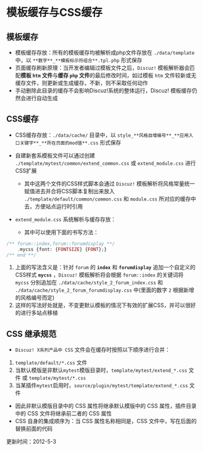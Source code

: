 
# 模板缓存与CSS缓存
## **模板缓存**
- 模板缓存存放：所有的模板缓存均被解析成php文件存放在 `./data/template` 中，以 `**数字**_**模板标示符组合**.tpl.php` 形式保存 
- 页面缓存刷新原理：当开发者编辑过模板文件之后，`Discuz!` 模板解析器会匹配**模板 `htm` 文件**与**缓存 `php` 文件**的最后修改时间，如过模板 `htm` 文件较新或无缓存文件，则更新或生成缓存，不新，则不采取任何动作 
- 手动删除此目录的缓存不会影响Discuz!系统的整体运行，Discuz! 模板缓存仍然会进行自动生成 

## **CSS缓存**
- CSS缓存存放：`./data/cache/` 目录中，以 `style_**风格自增编号**_**应用入口关键字**_**所在页面的mod值**.css` 形式保存 
- 自建新套系模板文件可以通过创建 `./template/mytest/common/extend_common.css` 或 `extend_module.css` 进行CSS扩展 
    - 其中这两个文件的CSS样式脚本会通过 `Discuz!` 模板解析将风格常量统一赋值进去并合将CSS脚本复制出来放入 `./template/default/common/common.css` 和 `module.css` 所对应的缓存中去，方便站点运行时引用 


- `extend_module.css` 系统解析与缓存存放： 
    - 其中可以使用下面的书写方法： 




```php
/** forum::index,forum::forumdisplay **/
    .mycss {font: {FONTSIZE} {FONT};}
/** end **/

```
1. 上面的写法含义是：针对 `forum` 的 **`index`** 和 **`forumdisplay`** 追加一个自定义的CSS样式 **`mycss`** ，`Discuz!` 模板解析将会根据 `forum::index` 的关键词将 `mycss` 分别追加在 `./data/cache/style_2_forum_index.css` 和 `./data/cache/style_2_forum_forumdisplay.css` 中(里面的数字 `2` 根据新增的风格编号而定) 
1. 这样的写法好处就是，不变更默认模板的情况下有效的扩展CSS，并可以很好的进行多站点移植 

## **CSS 继承规范**
- `Discuz! X系列产品中 CSS` 文件会在缓存时按照以下顺序进行合并： 

1. `template/default/*.css` 文件 
1. 当默认模版是非默认`mytest`模版目录时，`template/mytest/extend_*.css` 文件 或 `template/mytest/*.css`
1. 当某插件`mytest`启用时，`source/plugin/mytest/template/extend_*.css` 文件 

- 因此非默认模版目录中的 CSS 属性将继承默认模版中的 CSS 属性，插件目录中的 CSS 文件将继承前二者的 CSS 属性 
- CSS 自身的集成顺序为：当 CSS 属性名称相同是，CSS 文件中，写在后面的替换前面的代码 

更新时间：2012-5-3

